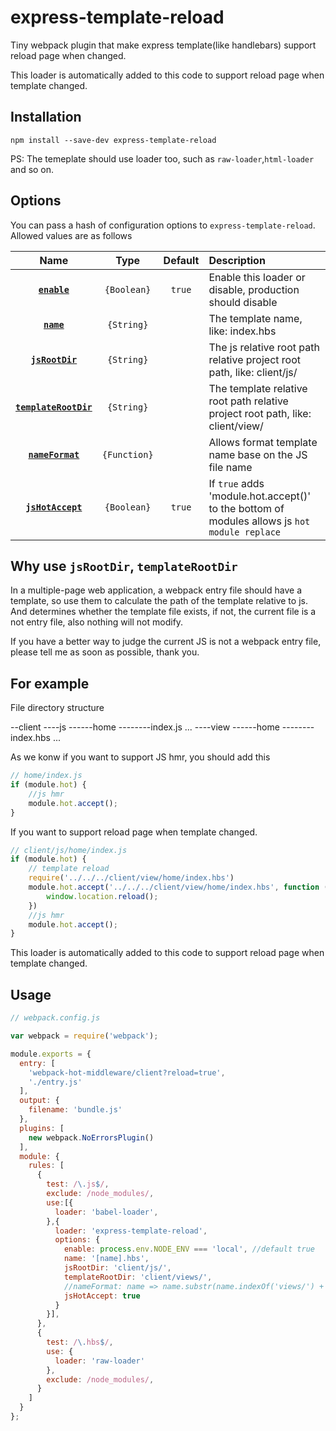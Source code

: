 # express-template-reload
Tiny webpack plugin that make express template(like handlebars) support reload page when changed.

This loader is automatically added to this code to support reload page when template changed.

## Installation
```
npm install --save-dev express-template-reload
```

PS: The temeplate should use loader too, such as `raw-loader`,`html-loader` and so on.


## Options

You can pass a hash of configuration options to `express-template-reload`.
Allowed values are as follows

|Name|Type|Default|Description|
|:--:|:--:|:-----:|:----------|
|**[`enable`](#)**|`{Boolean}`|`true`|Enable this loader or disable, production should disable|
|**[`name`](#)**|`{String}`||The template name, like: index.hbs|
|**[`jsRootDir`](#)**|`{String}`||The js relative root path relative project root path, like: client/js/|
|**[`templateRootDir`](#)**|`{String}`||The template relative root path relative project root path, like: client/view/|
|**[`nameFormat`](#)**|`{Function}`||Allows format template name base on the JS file name|
|**[`jsHotAccept`](#)**|`{Boolean}`|`true`|If `true` adds 'module.hot.accept()' to the bottom of modules allows js `hot module replace`|

## Why use `jsRootDir`, `templateRootDir`

In a multiple-page web application, a webpack entry file should have a template, so use them to calculate the path of the template relative to js. And determines whether the template file exists, if not, the current file is a not entry file, also nothing will not modify.

If you have a better way to judge the current JS is not a webpack entry file, please tell me as soon as possible, thank you.

## For example

File directory structure

--client
----js
------home
--------index.js
...
----view
------home
--------index.hbs
...

As we konw if you want to support JS hmr, you should add this

```js
// home/index.js
if (module.hot) {
    //js hmr
    module.hot.accept();
}
```
If you want to support reload page when template changed.

```js
// client/js/home/index.js
if (module.hot) {
    // template reload
    require('../../../client/view/home/index.hbs')
    module.hot.accept('../../../client/view/home/index.hbs', function () {
        window.location.reload();
    })
    //js hmr
    module.hot.accept();
}
```


This loader is automatically added to this code to support reload page when template changed.


## Usage
```js
// webpack.config.js

var webpack = require('webpack');

module.exports = {
  entry: [
    'webpack-hot-middleware/client?reload=true',
    './entry.js'
  ],
  output: {
    filename: 'bundle.js'
  },
  plugins: [
    new webpack.NoErrorsPlugin()
  ],
  module: {
    rules: [
      {
        test: /\.js$/,
        exclude: /node_modules/,
        use:[{
          loader: 'babel-loader',
        },{
          loader: 'express-template-reload',
          options: {
            enable: process.env.NODE_ENV === 'local', //default true
            name: '[name].hbs',
            jsRootDir: 'client/js/',
            templateRootDir: 'client/views/',
            //nameFormat: name => name.substr(name.indexOf('views/') + 6, name.length),
            jsHotAccept: true
          }
        }],
      },
      {
        test: /\.hbs$/,
        use: {
          loader: 'raw-loader'
        },
        exclude: /node_modules/,
      }
    ]
  }
};

```
